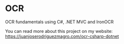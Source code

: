 # OCR
OCR fundamentals using C#, .NET MVC and IronOCR

You can read more about this project on my website: https://juanjoserodriguezmagro.com/ocr-csharp-dotnet
